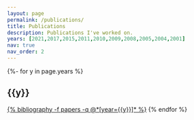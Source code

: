 ```yaml
---
layout: page
permalink: /publications/
title: Publications
description: Publications I've worked on.
years: [2021,2017,2015,2011,2010,2009,2008,2005,2004,2001]
nav: true
nav_order: 2
---
```

<!-- _pages/publications.md -->
<div class="publications">

{%- for y in page.years %}
  <h2 class="year">{{y}}</h2>
  <a href="wikipedia.org">{% bibliography -f papers -q @*[year={{y}}]* %}</a>
{% endfor %}

</div>
